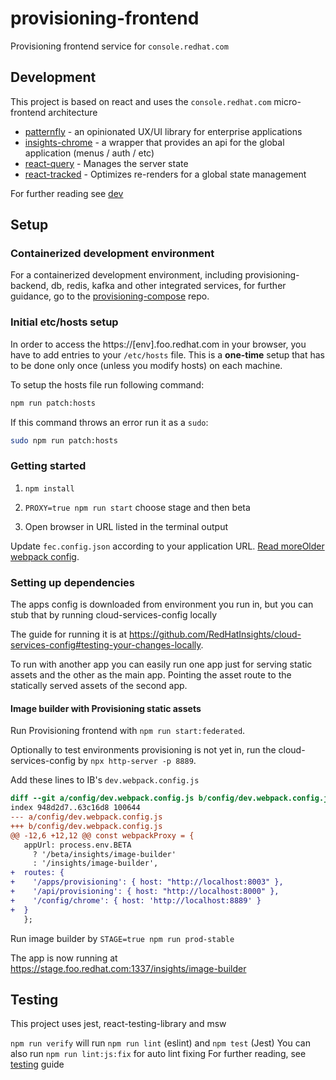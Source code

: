# provisioning-frontend

Provisioning frontend service for `console.redhat.com`

## Development
This project is based on react and uses the `console.redhat.com` micro-frontend architecture

- [patternfly](https://www.patternfly.org/v4/) - an opinionated UX/UI library for enterprise applications
- [insights-chrome](https://github.com/RedHatInsights/insights-chrome) - a wrapper that provides an api for the global application (menus / auth / etc)
- [react-query](https://react-query.tanstack.com) - Manages the server state
- [react-tracked](https://react-tracked.js.org) - Optimizes re-renders for a global state management

For further reading see [dev](https://github.com/RHEnVision/provisioning-frontend/blob/main/docs/dev.md)

## Setup

### Containerized development environment

For a containerized development environment, including provisioning-backend, db, redis, kafka and other integrated services, for further guidance, go to the [provisioning-compose](https://github.com/RHEnVision/provisioning-compose) repo.
### Initial etc/hosts setup

In order to access the https://[env].foo.redhat.com in your browser, you have to add entries to your `/etc/hosts` file. This is a **one-time** setup that has to be done only once (unless you modify hosts) on each machine.

To setup the hosts file run following command:
```bash
npm run patch:hosts
```

If this command throws an error run it as a `sudo`:
```bash
sudo npm run patch:hosts
```

### Getting started

1. ```npm install```

2. ```PROXY=true npm run start``` choose stage and then beta

3. Open browser in URL listed in the terminal output

Update `fec.config.json` according to your application URL. [Read more](http://front-end-docs-insights.apps.ocp4.prod.psi.redhat.com/ui-onboarding/fec-binary#Configuration)[Older webpack config](https://github.com/RedHatInsights/frontend-components/tree/master/packages/config#useproxy).

### Setting up dependencies

The apps config is downloaded from environment you run in,
but you can stub that by running cloud-services-config locally

The guide for running it is at https://github.com/RedHatInsights/cloud-services-config#testing-your-changes-locally.

To run with another app you can easily run one app just for serving static assets and the other as the main app.
Pointing the asset route to the statically served assets of the second app.

#### Image builder with Provisioning static assets


Run Provisioning frontend with `npm run start:federated`.

Optionally to test environments provisioning is not yet in, run the cloud-services-config by `npx http-server -p 8889`.

Add these lines to IB's `dev.webpack.config.js`

```diff
diff --git a/config/dev.webpack.config.js b/config/dev.webpack.config.js
index 948d2d7..63c16d8 100644
--- a/config/dev.webpack.config.js
+++ b/config/dev.webpack.config.js
@@ -12,6 +12,12 @@ const webpackProxy = {
   appUrl: process.env.BETA
     ? '/beta/insights/image-builder'
     : '/insights/image-builder',
+  routes: {
+    '/apps/provisioning': { host: "http://localhost:8003" },
+    '/api/provisioning': { host: "http://localhost:8000" },
+    '/config/chrome': { host: 'http://localhost:8889' }
+  }
   };
```

Run image builder by `STAGE=true npm run prod-stable`

The app is now running at https://stage.foo.redhat.com:1337/insights/image-builder

## Testing
This project uses jest, react-testing-library and msw

`npm run verify` will run `npm run lint` (eslint) and `npm test` (Jest)
You can also run `npm run lint:js:fix` for auto lint fixing
For further reading, see [testing](https://github.com/RHEnVision/provisioning-frontend/blob/main/docs/testing.md) guide
